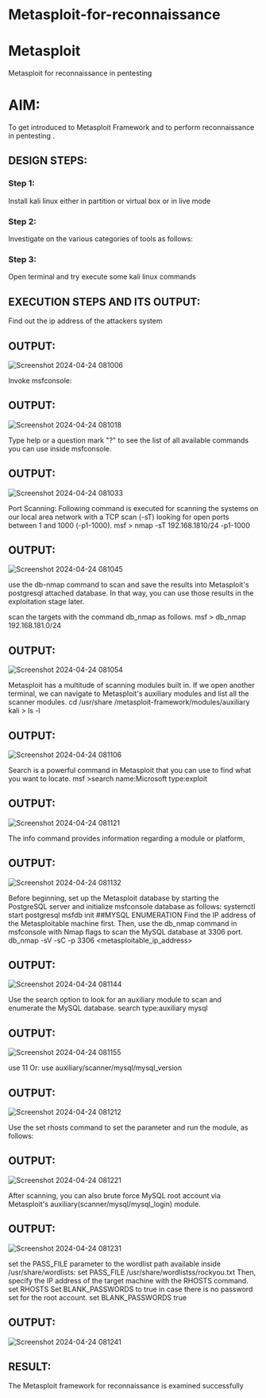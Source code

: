 
# Metasploit-for-reconnaissance
# Metasploit
Metasploit for reconnaissance in pentesting

# AIM:

To get introduced to Metasploit Framework and to  perform reconnaissance  in pentesting .

## DESIGN STEPS:

### Step 1:

Install kali linux either in partition or virtual box or in live mode

### Step 2:

Investigate on the various categories of tools as follows:

### Step 3:

Open terminal and try execute some kali linux commands

## EXECUTION STEPS AND ITS OUTPUT:

Find out the ip address of the attackers system

## OUTPUT:

![Screenshot 2024-04-24 081006](https://github.com/RahulKrishna05/Metasploit-for-reconnaissance/assets/162027231/b4627ea6-1903-495a-bdc8-d58526806196)


Invoke msfconsole:

## OUTPUT:

![Screenshot 2024-04-24 081018](https://github.com/RahulKrishna05/Metasploit-for-reconnaissance/assets/162027231/13b813ee-c881-40de-abd9-3b2a652f809e)

Type help or a question mark "?" to see the list of all available commands you can use inside msfconsole.

## OUTPUT:

![Screenshot 2024-04-24 081033](https://github.com/RahulKrishna05/Metasploit-for-reconnaissance/assets/162027231/413c90fd-ec68-4fce-9756-ed46c2efe1ba)

Port Scanning: Following command is executed for scanning the systems on our local area network with a TCP scan (-sT) looking for open ports between 1 and 1000 (-p1-1000). msf > nmap -sT 192.168.1810/24 -p1-1000

## OUTPUT:

![Screenshot 2024-04-24 081045](https://github.com/RahulKrishna05/Metasploit-for-reconnaissance/assets/162027231/f18d0fad-47cc-4b77-b431-94b12031546e)

use the db-nmap command to scan and save the results into Metasploit's postgresql attached database. In that way, you can use those results in the exploitation stage later.

scan the targets with the command db_nmap as follows. msf > db_nmap 192.168.181.0/24

## OUTPUT:

![Screenshot 2024-04-24 081054](https://github.com/RahulKrishna05/Metasploit-for-reconnaissance/assets/162027231/ffdf3b34-6ec2-4f6f-bb4e-c1cf8dc94d3a)

Metasploit has a multitude of scanning modules built in. If we open another terminal, we can navigate to Metasploit's auxiliary modules and list all the scanner modules. cd /usr/share /metasploit-framework/modules/auxiliary kali > ls -l

## OUTPUT:

![Screenshot 2024-04-24 081106](https://github.com/RahulKrishna05/Metasploit-for-reconnaissance/assets/162027231/827ef15e-b8ba-46f4-ace0-04e09579b979)

Search is a powerful command in Metasploit that you can use to find what you want to locate. msf >search name:Microsoft type:exploit

## OUTPUT:

![Screenshot 2024-04-24 081121](https://github.com/RahulKrishna05/Metasploit-for-reconnaissance/assets/162027231/d2854529-5baa-4f21-84a0-1d84c9257e83)

The info command provides information regarding a module or platform,


## OUTPUT:

![Screenshot 2024-04-24 081132](https://github.com/RahulKrishna05/Metasploit-for-reconnaissance/assets/162027231/8bb2ecf6-bec6-48fc-85ad-ad7907f1f409)

Before beginning, set up the Metasploit database by starting the PostgreSQL server and initialize msfconsole database as follows: systemctl start postgresql msfdb init ##MYSQL ENUMERATION Find the IP address of the Metasploitable machine first. Then, use the db_nmap command in msfconsole with Nmap flags to scan the MySQL database at 3306 port. db_nmap -sV -sC -p 3306 <metasploitable_ip_address>

## OUTPUT:

![Screenshot 2024-04-24 081144](https://github.com/RahulKrishna05/Metasploit-for-reconnaissance/assets/162027231/853d795c-3054-422e-842a-0f9e5ee56baa)

Use the search option to look for an auxiliary module to scan and enumerate the MySQL database. search type:auxiliary mysql

## OUTPUT:

![Screenshot 2024-04-24 081155](https://github.com/RahulKrishna05/Metasploit-for-reconnaissance/assets/162027231/807fd0a5-64d4-40f8-94be-ff15cbbdab4d)

use 11 Or: use auxiliary/scanner/mysql/mysql_version

## OUTPUT:

![Screenshot 2024-04-24 081212](https://github.com/RahulKrishna05/Metasploit-for-reconnaissance/assets/162027231/d597c747-f674-4c3d-b61f-d2842ef02b14)

Use the set rhosts command to set the parameter and run the module, as follows:

## OUTPUT:

![Screenshot 2024-04-24 081221](https://github.com/RahulKrishna05/Metasploit-for-reconnaissance/assets/162027231/2bacf86c-0fc7-4ea3-b6b9-befba69de8d0)

After scanning, you can also brute force MySQL root account via Metasploit's auxiliary(scanner/mysql/mysql_login) module.

## OUTPUT:

![Screenshot 2024-04-24 081231](https://github.com/RahulKrishna05/Metasploit-for-reconnaissance/assets/162027231/dbbcc38e-9a33-48dd-8898-c65226ffc980)

set the PASS_FILE parameter to the wordlist path available inside /usr/share/wordlists: set PASS_FILE /usr/share/wordlistss/rockyou.txt Then, specify the IP address of the target machine with the RHOSTS command. set RHOSTS Set BLANK_PASSWORDS to true in case there is no password set for the root account. set BLANK_PASSWORDS true

## OUTPUT:

![Screenshot 2024-04-24 081241](https://github.com/RahulKrishna05/Metasploit-for-reconnaissance/assets/162027231/43c07561-5882-4bba-916c-f0037eeff783)


## RESULT:
The Metasploit framework for reconnaissance is  examined successfully
